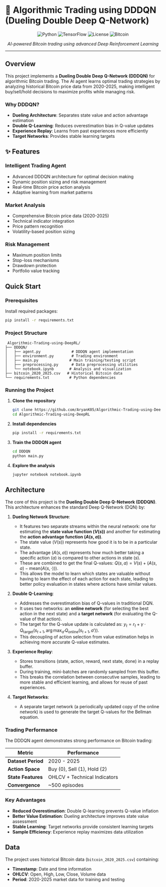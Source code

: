 # 🚀 Algorithmic Trading using DDDQN (Dueling Double Deep Q-Network)

<div align="center">

![Python](https://img.shields.io/badge/python-v3.12-blue.svg)
![TensorFlow](https://img.shields.io/badge/TensorFlow-2.x-orange.svg)
![License](https://img.shields.io/badge/license-MIT-green.svg)
![Bitcoin](https://img.shields.io/badge/Bitcoin-Trading-gold.svg)

*AI-powered Bitcoin trading using advanced Deep Reinforcement Learning*
</div>

---

##  Overview

This project implements a **Dueling Double Deep Q-Network (DDDQN)** for algorithmic Bitcoin trading. The AI agent learns optimal trading strategies by analyzing historical Bitcoin price data from 2020-2025, making intelligent buy/sell/hold decisions to maximize profits while managing risk.

### Why DDDQN?

- **Dueling Architecture**: Separates state value and action advantage estimation
- **Double Q-Learning**: Reduces overestimation bias in Q-value updates  
- **Experience Replay**: Learns from past experiences more efficiently
- **Target Networks**: Provides stable learning targets

## ✨ Features

###  **Intelligent Trading Agent**
- Advanced DDDQN architecture for optimal decision making
- Dynamic position sizing and risk management
- Real-time Bitcoin price action analysis
- Adaptive learning from market patterns

### **Market Analysis**
- Comprehensive Bitcoin price data (2020-2025)
- Technical indicator integration
- Price pattern recognition
- Volatility-based position sizing

###  **Risk Management**
- Maximum position limits
- Stop-loss mechanisms
- Drawdown protection
- Portfolio value tracking

##  Quick Start

### Prerequisites

Install required packages:
```bash
pip install -r requirements.txt
```

### Project Structure

```
 Algorithmic-Trading-using-DeepRL/
├── DDDQN/
│   ├── agent.py              # DDDQN agent implementation
│   ├── environment.py        # Trading environment
│   ├── main.py              # Main training/testing script
│   ├── preprocessing.py      # Data preprocessing utilities
│   └── notebook.ipynb       # Analysis and visualization
├── bitcoin_2020_2025.csv   # Historical Bitcoin data
└── requirements.txt         # Python dependencies
```

### Running the Project

1. **Clone the repository**
   ```bash
   git clone https://github.com/AryanK05/Algorithmic-Trading-using-DeepRL.git
   cd Algorithmic-Trading-using-DeepRL
   ```

2. **Install dependencies**
   ```bash
   pip install -r requirements.txt
   ```

3. **Train the DDDQN agent**
   ```bash
   cd DDDQN
   python main.py
   ```

4. **Explore the analysis**
   ```bash
   jupyter notebook notebook.ipynb
   ```

##  Architecture

The core of this project is the **Dueling Double Deep Q-Network (DDDQN)**. This architecture enhances the standard Deep Q-Network (DQN) by:

1.  **Dueling Network Structure**:
    * It features two separate streams within the neural network: one for estimating the **state value function ($V(s)$)** and another for estimating the **action advantage function ($A(s, a)$)**.
    * The state value ($V(s)$) represents how good it is to be in a particular state.
    * The advantage ($A(s,a)$) represents how much better taking a specific action ($a$) is compared to other actions in state ($s$).
    * These are combined to get the final Q-values: $Q(s, a) = V(s) + (A(s, a) - \text{mean}(A(s, \cdot)))$.
    * This allows the model to learn which states are valuable without having to learn the effect of each action for each state, leading to better policy evaluation in states where actions have similar values.

2.  **Double Q-Learning**:
    * Addresses the overestimation bias of Q-values in traditional DQN.
    * It uses two networks: an **online network** (for selecting the best action in the next state) and a **target network** (for evaluating the Q-value of that action).
    * The target for the Q-value update is calculated as: $y_t = r_t + \gamma \cdot Q_{\text{target}}(s_{t+1}, \arg\max_{a'} Q_{\text{online}}(s_{t+1}, a'))$.
    * This decoupling of action selection from value estimation helps in achieving more accurate Q-value estimates.

3.  **Experience Replay**:
    * Stores transitions (state, action, reward, next state, done) in a replay buffer.
    * During training, mini-batches are randomly sampled from this buffer.
    * This breaks the correlation between consecutive samples, leading to more stable and efficient learning, and allows for reuse of past experiences.

4.  **Target Networks**:
    * A separate target network (a periodically updated copy of the online network) is used to generate the target Q-values for the Bellman equation.



###  Trading Performance

The DDDQN agent demonstrates strong performance on Bitcoin trading:

| Metric | Performance |
|--------|-------------|
| **Dataset Period** | 2020 - 2025 |
| **Action Space** | Buy (0), Sell (1), Hold (2) |
| **State Features** | OHLCV + Technical Indicators |
| **Convergence** | ~500 episodes |

###  Key Advantages

- **Reduced Overestimation**: Double Q-learning prevents Q-value inflation
- **Better Value Estimation**: Dueling architecture improves state value assessment  
- **Stable Learning**: Target networks provide consistent learning targets
- **Sample Efficiency**: Experience replay maximizes data utilization

## Data

The project uses historical Bitcoin data (`bitcoin_2020_2025.csv`) containing:
- **Timestamp**: Date and time information
- **OHLCV**: Open, High, Low, Close, Volume data
- **Period**: 2020-2025 market data for training and testing

</div>